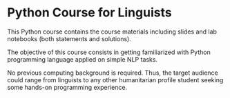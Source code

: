 # Python Course for Linguists

This Python course contains the course materials including slides and lab notebooks (both statements and solutions).

The objective of this course consists in getting familiarized with Python programming language applied on simple NLP tasks.

No previous computing background is required. Thus, the target audience could range from linguists to any other humanitarian profile student seeking some hands-on programming experience.
